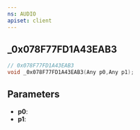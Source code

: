 ```yaml
---
ns: AUDIO
apiset: client
---
```

## _0x078F77FD1A43EAB3

```c
// 0x078F77FD1A43EAB3
void _0x078F77FD1A43EAB3(Any p0,Any p1);
```


## Parameters
* **p0**:
* **p1**:



